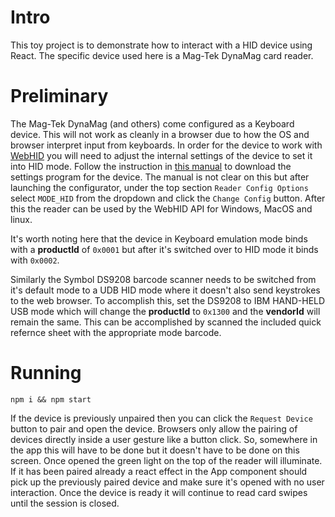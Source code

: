 
# Intro
This toy project is to demonstrate how to interact with a HID device using React. The specific device used here is a Mag-Tek DynaMag card reader.

# Preliminary
The Mag-Tek DynaMag (and others) come configured as a Keyboard device. This will not work as cleanly in a browser due to how the OS and browser interpret
input from keyboards. In order for the device to work with [WebHID](https://developer.mozilla.org/en-US/docs/Web/API/WebHID_API) you will need to adjust the internal settings of the device to set it into HID mode. 
Follow the instruction in [this manual](https://www.magtek.com/content/documentationfiles/d998200076.pdf) to download the settings program for the device. The 
manual is not clear on this but after launching the configurator, under the top section `Reader Config Options` select `MODE_HID` from the dropdown and click the
`Change Config` button. After this the reader can be used by the WebHID API for Windows, MacOS and linux.

It's worth noting here that the device in Keyboard emulation mode binds with a  **productId** of `0x0001` but after it's switched over to HID mode it binds with `0x0002`.

Similarly the Symbol DS9208 barcode scanner needs to be switched from it's default mode to a UDB HID mode where it doesn't also send keystrokes to the web browser.  To accomplish this, set the DS9208 to IBM HAND-HELD USB mode which will change the **productId**  to `0x1300` and the **vendorId** will remain the same.  This can be accomplished by scanned the included quick refernce sheet with the appropriate mode barcode.

# Running
`npm i && npm start`

If the device is previously unpaired then you can click the `Request Device` button to pair and open the device. Browsers only allow the pairing of devices directly inside a user gesture like a button click. So, somewhere in the app this will have to be done but it doesn't have to be done on this screen. Once opened the green light on the top of the reader will illuminate. If it has been paired already a react effect in the App component should pick up the previously paired device and make sure it's opened with no user interaction. Once the device is ready it will continue to read card swipes until the session is closed. 